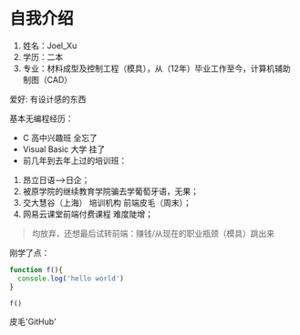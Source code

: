 # 自我介绍
1. 姓名：Joel_Xu
2. 学历：二本
3. 专业：材料成型及控制工程（模具），从（12年）毕业工作至今，计算机辅助制图（CAD）

爱好:
有设计感的东西

基本无编程经历：

- C 高中兴趣班 全忘了
- Visual Basic 大学 挂了
- 前几年到去年上过的培训班：
1. 昂立日语-->日企；
2. 被原学院的继续教育学院骗去学葡萄牙语，无果；
3. 交大慧谷（上海） 培训机构 前端皮毛（周末）；
4. 网易云课堂前端付费课程 难度陡增；
> 均放弃，还想最后试转前端：赚钱/从现在的职业瓶颈（模具）跳出来

刚学了点：
```javascript
function f(){
  console.log('hello world')
}

f()
```
皮毛'GitHub'
